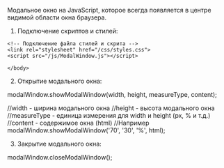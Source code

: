 Модальное окно на JavaScript, которое всегда появляется в центре видимой области окна браузера.

1. Подключение скриптов и стилей:

<!DOCTYPE html>
<html>
<head>
    <meta charset="utf-8">
    <title>Modal Window</title>

    <!-- Подключение файла стилей и скрита -->
    <link rel="stylesheet" href="/css/styles.css">
    <script src="/js/ModalWindow.js"></script>
    
</head>
    <body>

    </body>
</html>

2. Открытие модального окна:

modalWindow.showModalWindow(width, height, measureType, content); 

//width - ширина модального окна
//height - высота модального окна
//measureType - единица измерения для width и height (px, % и т.д.)
//content - содержимое окна (html)
//Например modalWindow.showModalWindow('70', '30', '%', html);

3. Закрытие модального окна:

modalWindow.closeModalWindow();
